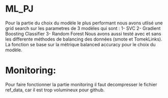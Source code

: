 # ML_PJ
Pour la partie du choix du modèle le plus performant nous avons utlisé une grid search sur les parametres de 3 modèles qui sont :
1- SVC
2- Gradient Boosting Classifier
3- Random Forest
Nous avons aussi testé avec et sans les differente méthodes de balancing des données (smote et TomekLinks).
La fonction se base sur la métrique balanced accuracy pour le choix du modèle.
 
# Monitoring: 
Pour faire fonctionner la partie monitoring il faut decompresser le fichier ref_data, car il est trop volumineux pour github.
